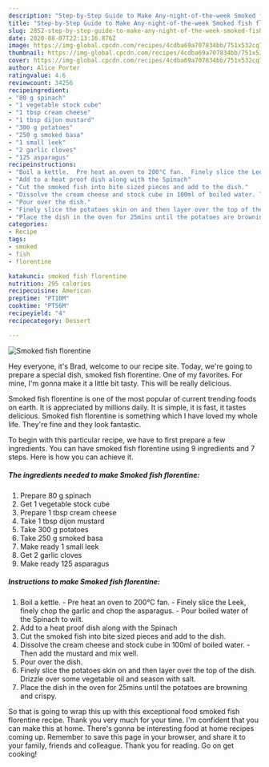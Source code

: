 ```yaml
---
description: "Step-by-Step Guide to Make Any-night-of-the-week Smoked fish florentine"
title: "Step-by-Step Guide to Make Any-night-of-the-week Smoked fish florentine"
slug: 2852-step-by-step-guide-to-make-any-night-of-the-week-smoked-fish-florentine
date: 2020-08-07T22:13:16.876Z
image: https://img-global.cpcdn.com/recipes/4cdba69a707834bb/751x532cq70/smoked-fish-florentine-recipe-main-photo.jpg
thumbnail: https://img-global.cpcdn.com/recipes/4cdba69a707834bb/751x532cq70/smoked-fish-florentine-recipe-main-photo.jpg
cover: https://img-global.cpcdn.com/recipes/4cdba69a707834bb/751x532cq70/smoked-fish-florentine-recipe-main-photo.jpg
author: Alice Porter
ratingvalue: 4.6
reviewcount: 34256
recipeingredient:
- "80 g spinach"
- "1 vegetable stock cube"
- "1 tbsp cream cheese"
- "1 tbsp dijon mustard"
- "300 g potatoes"
- "250 g smoked basa"
- "1 small leek"
- "2 garlic cloves"
- "125 asparagus"
recipeinstructions:
- "Boil a kettle.  Pre heat an oven to 200°C fan.  Finely slice the Leek, finely chop the garlic and chop the asparagus. Pour boiled water of the Spinach to wilt."
- "Add to a heat proof dish along with the Spinach"
- "Cut the smoked fish into bite sized pieces and add to the dish."
- "Dissolve the cream cheese and stock cube in 100ml of boiled water. Then add the mustard and mix well."
- "Pour over the dish."
- "Finely slice the potatoes skin on and then layer over the top of the dish. Drizzle over some vegetable oil and season with salt."
- "Place the dish in the oven for 25mins until the potatoes are browning and crispy."
categories:
- Recipe
tags:
- smoked
- fish
- florentine

katakunci: smoked fish florentine 
nutrition: 295 calories
recipecuisine: American
preptime: "PT10M"
cooktime: "PT56M"
recipeyield: "4"
recipecategory: Dessert

---
```



![Smoked fish florentine](https://img-global.cpcdn.com/recipes/4cdba69a707834bb/751x532cq70/smoked-fish-florentine-recipe-main-photo.jpg)

Hey everyone, it's Brad, welcome to our recipe site. Today, we're going to prepare a special dish, smoked fish florentine. One of my favorites. For mine, I'm gonna make it a little bit tasty. This will be really delicious.

Smoked fish florentine is one of the most popular of current trending foods on earth. It is appreciated by millions daily. It is simple, it is fast, it tastes delicious. Smoked fish florentine is something which I have loved my whole life. They're fine and they look fantastic.




To begin with this particular recipe, we have to first prepare a few ingredients. You can have smoked fish florentine using 9 ingredients and 7 steps. Here is how you can achieve it.

<!--inarticleads1-->

##### The ingredients needed to make Smoked fish florentine:

1. Prepare 80 g spinach
1. Get 1 vegetable stock cube
1. Prepare 1 tbsp cream cheese
1. Take 1 tbsp dijon mustard
1. Take 300 g potatoes
1. Take 250 g smoked basa
1. Make ready 1 small leek
1. Get 2 garlic cloves
1. Make ready 125 asparagus




<!--inarticleads2-->

##### Instructions to make Smoked fish florentine:

1. Boil a kettle.  - Pre heat an oven to 200°C fan.  - Finely slice the Leek, finely chop the garlic and chop the asparagus. - Pour boiled water of the Spinach to wilt.
1. Add to a heat proof dish along with the Spinach
1. Cut the smoked fish into bite sized pieces and add to the dish.
1. Dissolve the cream cheese and stock cube in 100ml of boiled water. - Then add the mustard and mix well.
1. Pour over the dish.
1. Finely slice the potatoes skin on and then layer over the top of the dish. Drizzle over some vegetable oil and season with salt.
1. Place the dish in the oven for 25mins until the potatoes are browning and crispy.




So that is going to wrap this up with this exceptional food smoked fish florentine recipe. Thank you very much for your time. I'm confident that you can make this at home. There's gonna be interesting food at home recipes coming up. Remember to save this page in your browser, and share it to your family, friends and colleague. Thank you for reading. Go on get cooking!
